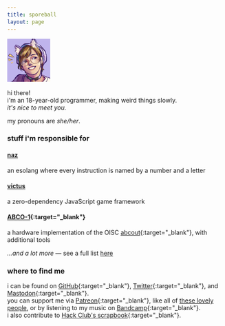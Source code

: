 ```yaml
---
title: sporeball
layout: page
---
```


![sporeball's avatar](res/avatar.png)

hi there!\
i'm an 18-year-old programmer, making weird things slowly.\
*it's nice to meet you.*

my pronouns are *she/her*.

### stuff i'm responsible for

#### [naz](https://sporeball.dev/naz)
an esolang where every instruction is named by a number and a letter

#### [victus](https://sporeball.dev/victus)
a zero-dependency JavaScript game framework

#### [ABCO-1](https://github.com/sporeball/ABCO-1){:target="_blank"}
a hardware implementation of the OISC [abcout](https://esolangs.org/wiki/Abcout){:target="_blank"}, with additional tools

*...and a lot more* &mdash; see a full list [here](/pages/works)

### where to find me

i can be found on [GitHub](https://github.com/sporeball){:target="_blank"}, [Twitter](https://twitter.com/sporeball){:target="_blank"}, and [Mastodon](https://tech.lgbt/@sporeball){:target="_blank"}.\
you can support me via [Patreon](https://patreon.com/sporeball){:target="_blank"}, like all of [these lovely people](/pages/thanks), or by listening to my music on [Bandcamp](https://sporeball.bandcamp.com){:target="_blank"}.\
i also contribute to [Hack Club's scrapbook](https://scrapbook.hackclub.com/sporeball){:target="_blank"}.
